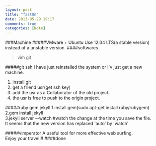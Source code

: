 ```yaml
---
layout: post
title: "fastOn"
date: 2013-05-29 19:17
comments: true
categories: [Note]
---
```

###Machine
#####VMware + Ubuntu 
Use 12.04 LTS(a stable version) instead of a unstable version.
####softwares
>vim
>git
>
#####git ssh
I have just reinstalled the system or I'v just get a new machine.
1. install git
2. get a friend usr(get ssh key)
3. add the usr as a Collaborator of the old project.
4. the usr is free to push to the origin project.    

#####ruby gem jekyll
1.install gem(sudo apt-get install ruby/rubygem)
2.gem install jekyll   
3.jekyll server --watch  #watch the change at the time you save the file.   
It seems that the new version has replaced 'auto' by 'watch'

#####vimperator
A useful tool for more effective web surfing.   
Enjoy your travel!!!
####done
